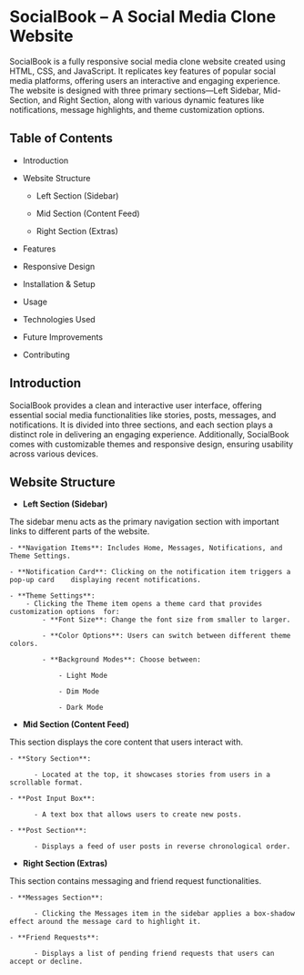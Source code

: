 # SocialBook – A Social Media Clone Website

SocialBook is a fully responsive social media clone website created using HTML, CSS, and JavaScript. It replicates key features of popular social media platforms, offering users an interactive and engaging experience. The website is designed with three primary sections—Left Sidebar, Mid-Section, and Right Section, along with various dynamic features like notifications, message highlights, and theme customization options.

## Table of Contents

- Introduction

- Website Structure

    - Left Section (Sidebar)

    - Mid Section (Content Feed)

    - Right Section (Extras)

- Features

- Responsive Design

- Installation & Setup

- Usage

- Technologies Used

- Future Improvements

- Contributing

## Introduction

SocialBook provides a clean and interactive user interface, offering essential social media functionalities like stories, posts, messages, and notifications. It is divided into three sections, and each section plays a distinct role in delivering an engaging experience. Additionally, SocialBook comes with customizable themes and responsive design, ensuring usability across various devices.

## Website Structure

- **Left Section (Sidebar)**

The sidebar menu acts as the primary navigation section with important links to different parts of the website.

    - **Navigation Items**: Includes Home, Messages, Notifications, and Theme Settings.

    - **Notification Card**: Clicking on the notification item triggers a pop-up card    displaying recent notifications.

    - **Theme Settings**:
        - Clicking the Theme item opens a theme card that provides customization options  for:
            - **Font Size**: Change the font size from smaller to larger.

            - **Color Options**: Users can switch between different theme colors.

            - **Background Modes**: Choose between:

                - Light Mode

                - Dim Mode

                - Dark Mode

- **Mid Section (Content Feed)**

This section displays the core content that users interact with.

    - **Story Section**:

          - Located at the top, it showcases stories from users in a scrollable format.

    - **Post Input Box**:

          - A text box that allows users to create new posts.

    - **Post Section**:

          - Displays a feed of user posts in reverse chronological order.

- **Right Section (Extras)**

This section contains messaging and friend request functionalities.

    - **Messages Section**:

          - Clicking the Messages item in the sidebar applies a box-shadow effect around the message card to highlight it.

    - **Friend Requests**:

          - Displays a list of pending friend requests that users can accept or decline.







